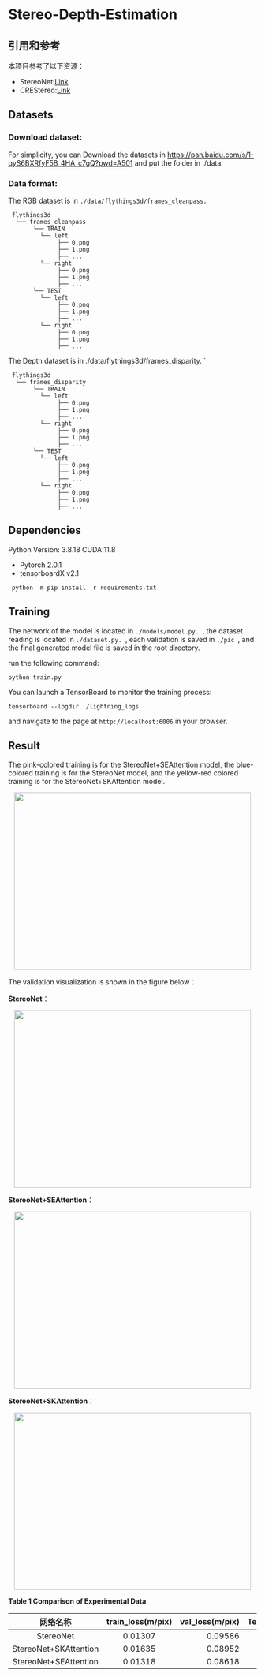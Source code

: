 # Stereo-Depth-Estimation

## 引用和参考

本项目参考了以下资源：

- StereoNet:[Link](https://gitea.thehfut.top/liangliang/StereoNet)
- CREStereo:[Link](https://github.com/megvii-research/CREStereo) 



## Datasets

### Download dataset:

For simplicity, you can  Download the datasets in https://pan.baidu.com/s/1-qyS6BXRfyF5B_4HA_c7gQ?pwd=A501 and put the folder in ./data.

### Data format:

The RGB dataset is in `./data/flythings3d/frames_cleanpass. `

```
 flythings3d
  └── frames_cleanpass
       └── TRAIN
         └── left
              ├── 0.png
              ├── 1.png
              ├── ...
         └── right
              ├── 0.png
              ├── 1.png
              ├── ...
       └── TEST
         └── left
              ├── 0.png
              ├── 1.png
              ├── ...
         └── right
              ├── 0.png
              ├── 1.png	
              ├── ...
```

The Depth dataset is in ./data/flythings3d/frames_disparity. `

```
 flythings3d
  └── frames_disparity
       └── TRAIN
         └── left
              ├── 0.png
              ├── 1.png
              ├── ...
         └── right
              ├── 0.png
              ├── 1.png
              ├── ...
       └── TEST
         └── left
              ├── 0.png
              ├── 1.png
              ├── ...
         └── right
              ├── 0.png
              ├── 1.png	
              ├── ...
```



## Dependencies

Python Version: 3.8.18 CUDA:11.8

- Pytorch 2.0.1
- tensorboardX v2.1

```
 python -m pip install -r requirements.txt
```

## Training

The network of the model is located in  `./models/model.py. `, the dataset reading is located in `./dataset.py. `, each validation is saved in `./pic `, and the final generated model file is saved in the root directory.

run the following command:

```
python train.py
```

You can launch a TensorBoard to monitor the training process:

```
tensorboard --logdir ./lightning_logs
```

and navigate to the page at `http://localhost:6006` in your browser.

## Result

The pink-colored training is for the  StereoNet+SEAttention model, the blue-colored training is for the StereoNet model, and the yellow-red colored training is for the  StereoNet+SKAttention model.
<div align=center><img src="https://github.com/fyzhang2024/Stereo-Depth-Estimation/blob/main/img/val_loss_epoch.png" width="480" height="360" /></div>


The validation visualization is shown in the figure below：

**StereoNet**：

<div align=center><img src="https://github.com/fyzhang2024/Stereo-Depth-Estimation/blob/main/img/CRE.png" width="480" height="360" /></div>

**StereoNet+SEAttention**：

<div align=center><img src="https://github.com/fyzhang2024/Stereo-Depth-Estimation/blob/main/img/CRE%2BSEK.png" width="480" height="360" /></div>

**StereoNet+SKAttention**：

<div align=center><img src="https://github.com/fyzhang2024/Stereo-Depth-Estimation/blob/main/img/CRE%2BSKA.png" width="480" height="360" /></div>

**Table 1 Comparison of Experimental Data**

| 网络名称 | train_loss(m/pix) | val_loss(m/pix) | Test_loss(m/pix) | FPS |
|:------:|:-------:|------:|:-------:|:------:|
| StereoNet | 0.01307 | 0.09586 | 0.09467 | 45.55 |
| StereoNet+SKAttention | 0.01635 | 0.08952 | 0.07306 | 31.68 |
| StereoNet+SEAttention | 0.01318 | 0.08618 | 0.06497 | 26.88 |

